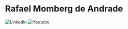 

<!--
### Hi there 👋
**UlverGuara/UlverGuara** is a ✨ _special_ ✨ repository because its `README.md` (this file) appears on your GitHub profile.

Here are some ideas to get you started:

- 🔭 I’m currently working on ...
- 🌱 I’m currently learning ...
- 👯 I’m looking to collaborate on ...
- 🤔 I’m looking for help with ...
- 💬 Ask me about ...
- 📫 How to reach me: ...
- 😄 Pronouns: ...
- ⚡ Fun fact: ...
-->

# Rafael Momberg de Andrade
[![Linkedin](https://img.shields.io/bagde/-LinkedIn-blue?style=flat-square&logo=Linkedin&logoColor=white&link=https://www.linkedin.com/in/rafael-momberg-de-andrade-91a953162/)](https://www.linkedin.com/in/rafael-momberg-de-andrade-91a953162/)
[![Youtube](https://img.shields.io/bagde/-Youtube-cl4438?style=flat-square&logo=Youtube&logoColor=white&link=https://www.youtube.com/user/RafaelMomberg/featured/)](https://www.youtube.com/RafaelMomberg/featured/)
